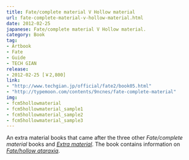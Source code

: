 ```yaml
---
title: Fate/complete material V Hollow material
url: fate-complete-material-v-hollow-material.html
date: 2012-02-25
japanese: Fate/complete material V Hollow material.
category: Book
tag:
- Artbook
- Fate
- Guide
- TECH GIAN
release:
- 2012-02-25 [￥2,800]
link:
- "http://www.techgian.jp/official/fate2/book05.html"
- "http://typemoon.com/contents/9ncnes/fate-complete-material"
img:
- fcm5hollowmaterial
- fcm5hollowmaterial_sample1
- fcm5hollowmaterial_sample2
- fcm5hollowmaterial_sample3
---
```


An extra material books that came after the three other *Fate/complete material* books and [*Extra material*](fate-complete-material-iv-extra-material.html). The book contains information on [*Fate/hollow ataraxia*](fate-hollow-ataraxia.html).